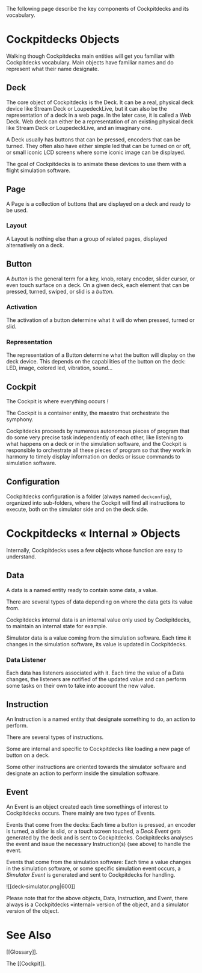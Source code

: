 The following page describe the key components of Cockpitdecks and its vocabulary.

# Cockpitdecks Objects

Walking though Cockpitdecks main entities will get you familiar with Cockpitdecks vocabulary. Main objects have familiar names and do represent what their name designate.

## Deck

The core object of Cockpitdecks is the Deck. It can be a real, physical deck device like Stream Deck or LoupedeckLive, but it can also be the representation of a deck in a web page. In the later case, it is called a Web Deck. Web deck can either be a representation of an existing physical deck like Stream Deck or LoupedeckLive, and an imaginary one.

A Deck usually has buttons that can be pressed, encoders that can be turned. They often also have either simple led that can be turned on or off, or small iconic LCD screens where some iconic image can be displayed.

The goal of Cockpitdecks is to animate these devices to use them with a flight simulation software.

## Page

A Page is a collection of buttons that are displayed on a deck and ready to be used.

### Layout

A Layout is nothing else than a group of related pages, displayed alternatively on a deck.

## Button

A *button* is the general term for a key, knob, rotary encoder, slider cursor, or even touch surface on a deck. On a given deck, each element that can be pressed, turned, swiped, or slid is a *button*.

### Activation

The activation of a button determine what it will do when pressed, turned or slid.

### Representation

The representation of a Button determine what the button will display on the deck device. This depends on the capabilities of the button on the deck: LED, image, colored led, vibration, sound...

## Cockpit

The Cockpit is where everything occurs *!*

The Cockpit is a container entity, the maestro that orchestrate the symphony.

Cockpitdecks proceeds by numerous autonomous pieces of program that do some very precise task independently of each other, like listening to what happens on a deck or in the simulation software, and the Cockpit is responsible to orchestrate all these pieces of program so that they work in harmony to timely display information on decks or issue commands to simulation software.

## Configuration

Cockpitdecks configuration is a folder (always named `deckconfig`), organized into sub-folders, where the Cockpit will find all instructions to execute, both on the simulator side and on the deck side.

# Cockpitdecks « Internal » Objects

Internally, Cockpitdecks uses a few objects whose function are easy to understand.

## Data

A data is a named entity ready to contain some data, a value.

There are several types of data depending on where the data gets its value from.

Cockpitdecks internal data is an internal value only used by Cockpitdecks, to maintain an internal state for example.

Simulator data is a value coming from the simulation software. Each time it changes in the simulation software, its value is updated in Cockpitdecks.

### Data Listener

Each data has listeners associated with it. Each time the value of a Data changes, the listeners are notified of the updated value and can perform some tasks on their own to take into account the new value.

## Instruction

An Instruction is a named entity that designate something to do, an action to perform.

There are several types of instructions.

Some are internal and specific to Cockpitdecks like loading a new page of button on a deck.

Some other instructions are oriented towards the simulator software and designate an action to perform inside the simulation software.

## Event

An Event is an object created each time somethings of interest to Cockpitdecks occurs. There mainly are two types of Events.

Events that come from the decks: Each time a button is pressed, an encoder is turned, a slider is slid, or a touch screen touched, a *Deck Event* gets generated by the deck and is sent to Cockpitdecks. Cockpitdecks analyses the event and issue the necessary Instruction(s) (see above) to handle the event.

Events that come from the simulation software: Each time a value changes in the simulation software, or some specific simulation event occurs, a *Simulator Event* is generated and sent to Cockpitdecks for handling.

![[deck-simulator.png|600]]

Please note that for the above objects, Data, Instruction, and Event, there always is a Cockpitdecks «internal» version of the object, and a simulator version of the object.

# See Also

[[Glossary]].

The [[Cockpit]].
